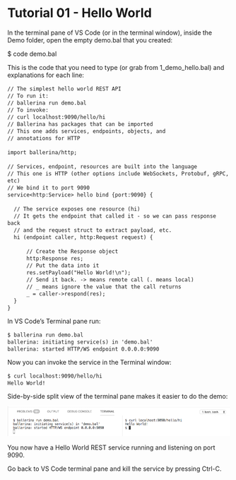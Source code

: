 # Tutorial 01 - Hello World 

In the terminal pane of VS Code (or in the terminal window), inside the Demo folder, open the empty demo.bal that you created:

$ code demo.bal

This is the code that you need to type (or grab from 1_demo_hello.bal) and explanations for each line:

```ballerina
// The simplest hello world REST API
// To run it:
// ballerina run demo.bal
// To invoke:
// curl localhost:9090/hello/hi
// Ballerina has packages that can be imported
// This one adds services, endpoints, objects, and
// annotations for HTTP

import ballerina/http;

// Services, endpoint, resources are built into the language
// This one is HTTP (other options include WebSockets, Protobuf, gRPC, etc)
// We bind it to port 9090
service<http:Service> hello bind {port:9090} {

  // The service exposes one resource (hi)
  // It gets the endpoint that called it - so we can pass response back
  // and the request struct to extract payload, etc.
  hi (endpoint caller, http:Request request) {

      // Create the Response object
      http:Response res;
      // Put the data into it
      res.setPayload("Hello World!\n");
      // Send it back. -> means remote call (. means local)
      // _ means ignore the value that the call returns
      _ = caller->respond(res);
  }
}
```

In VS Code’s Terminal pane run:

```
$ ballerina run demo.bal
ballerina: initiating service(s) in 'demo.bal'
ballerina: started HTTP/WS endpoint 0.0.0.0:9090
```

Now you can invoke the service in the Terminal window:

```
$ curl localhost:9090/hello/hi
Hello World!
```

Side-by-side split view of the terminal pane makes it easier to do the demo:

![image alt text](../img/image_8.png)

You now have a Hello World REST service running and listening on port 9090.

Go back to VS Code terminal pane and kill the service by pressing Ctrl-C.
